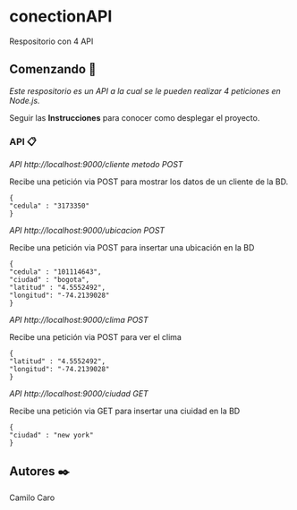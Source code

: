 # conectionAPI
 Respositorio con 4 API

## Comenzando 🚀

_Este respositorio es un API a la cual se le pueden realizar 4 peticiones en Node.js._

Seguir las  **Instrucciones** para conocer como desplegar el proyecto.

### API 📋

_API http://localhost:9000/cliente metodo POST_

Recibe una petición via POST para mostrar los datos de un cliente de la BD. 

```
{
"cedula" : "3173350"
}
```
_API http://localhost:9000/ubicacion POST_

Recibe una petición via POST para insertar una ubicación en la BD

```
{
"cedula" : "101114643",
"ciudad" : "bogota",
"latitud" : "4.5552492",
"longitud": "-74.2139028"
}
```

_API http://localhost:9000/clima POST_

Recibe una petición via POST para ver el clima

```
{
"latitud" : "4.5552492",
"longitud": "-74.2139028"
}
```
_API http://localhost:9000/ciudad GET_

Recibe una petición via GET para insertar una ciuidad en la BD

```
{
"ciudad" : "new york"
}
```

## Autores ✒️

Camilo Caro